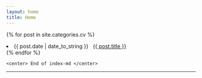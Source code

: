 ```yaml
---
layout: home
title: Home
---
```

<div style="margin-left:10px margin-top:10px">
  <div class="w3-container w3-blue">


{% for post in site.categories.cv %}
 <li style="margin-left:10px margin-top:10px" >   <span>{{ post.date | date_to_string }}</span>
              &nbsp; <a href="{{ post.url }}"> {{ post.title }}</a>
 </li>
{% endfor %}



    <center> End of index-md </center>
<hr>

</div>
</div>
